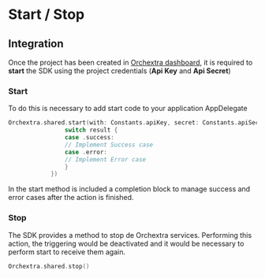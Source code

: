 # Start / Stop

## Integration
Once the project has been created in [Orchextra dashboard][dashboard],
it is required to **start** the SDK using the project credentials (**Api Key** and **Api Secret**)

### Start

To do this is necessary to add start code to your application AppDelegate

```swift
Orchextra.shared.start(with: Constants.apiKey, secret: Constants.apiSecret, completion: { result in
                switch result {
                case .success:
                // Implement Success case
                case .error:
                // Implement Error case
                }
            })
```
In the start method is included a completion block to manage success and error cases after the action is finished.

### Stop
The SDK provides a method to stop de Orchextra services. Performing this action, the triggering would be deactivated and it would be necessary to perform start to receive them again. 

```swift
Orchextra.shared.stop()
```

[dashboard]: https://dashboard.orchextra.io
 